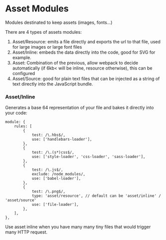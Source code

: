 # Asset Modules

Modules destinated to keep assets (images, fonts...)

There are 4 types of assets modules:

1. Asset/Resource: emits a file directly and exports the url to that file, used for large images or large font files
1. Asset/Inline: embeds the data directly into the code, good for SVG for example.
1. Asset: Combination of the previous, allow webpack to decide automatically (if 6kb< will be inline, resource otherwise), this can be configured
1. Asset/Source: good for plain text files that can be injected as a string of text directly into the JavaScript bundle.

### Asset/Inline
Generates a base 64 representation of your file and bakes it directly into your code:
```javascrìpt
module: {
	rules: [
		{
			test: /\.hbs$/,
			use: ['handlebars-loader'],
		},
		{
			test: /\.(s*)css$/,
			use: ['style-loader', 'css-loader', 'sass-loader'],
		},
		{
			test: /\.js$/,
			exclude: /node_modules/,
			use: ['babel-loader'],
		},
		{
			test: /\.png$/,
			type: 'asset/resource', // default can be 'asset/inline' / 'asset/source'
			use: ['file-loader'],
		},
	],
},
```
Use asset inline when you have many many tiny files that would trigger many HTTP request.